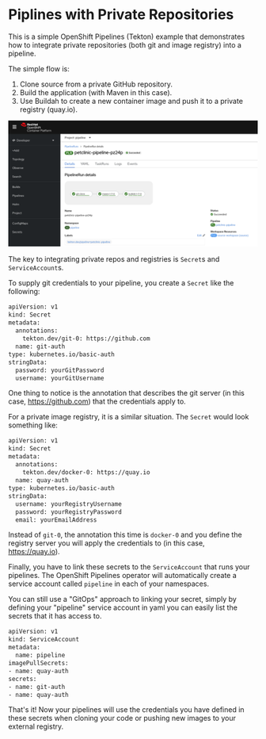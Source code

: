 # Piplines with Private Repositories

This is a simple OpenShift Pipelines (Tekton) example that demonstrates how to integrate private repositories (both git and image registry) into a pipeline.

The simple flow is:
1. Clone source from a private GitHub repository.
2. Build the application (with Maven in this case).
3. Use Buildah to create a new container image and push it to a private registry (quay.io).

![Pipeline Run](images/pipeline.png)

The key to integrating private repos and registries is `Secret`s and `ServiceAccount`s.

To supply git credentials to your pipeline, you create a `Secret` like the following:

```
apiVersion: v1
kind: Secret
metadata:
  annotations:
    tekton.dev/git-0: https://github.com
  name: git-auth
type: kubernetes.io/basic-auth
stringData:
  password: yourGitPassword
  username: yourGitUsername
```

One thing to notice is the annotation that describes the git server (in this case, https://github.com) that the credentials apply to.

For a private image registry, it is a similar situation.  The `Secret` would look something like:

```
apiVersion: v1
kind: Secret
metadata:
  annotations:
    tekton.dev/docker-0: https://quay.io
  name: quay-auth
type: kubernetes.io/basic-auth
stringData:
  username: yourRegistryUsername
  password: yourRegistryPassword
  email: yourEmailAddress
```

Instead of `git-0`, the annotation this time is `docker-0` and you define the registry server you will apply the credentials to (in this case, https://quay.io).

Finally, you have to link these secrets to the `ServiceAccount` that runs your pipelines.  The OpenShift Pipelines operator will automatically create a service account called `pipeline` in each of your namespaces.

You can still use a "GitOps" approach to linking your secret, simply by defining your "pipeline" service account in yaml you can easily list the secrets that it has access to.

```
apiVersion: v1
kind: ServiceAccount
metadata:
  name: pipeline
imagePullSecrets:
- name: quay-auth
secrets:
- name: git-auth
- name: quay-auth
```

That's it!  Now your pipelines will use the credentials you have defined in these secrets when cloning your code or pushing new images to your external registry.
